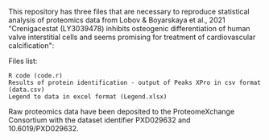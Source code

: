 This repository has three files that are necessary to reproduce statistical analysis of proteomics data from Lobov & Boyarskaya et al., 2021 "Crenigacestat (LY3039478) inhibits osteogenic differentiation of human valve interstitial cells and seems promising for treatment of cardiovascular calcification":

Files list:

    R code (code.r)
    Results of protein identification - output of Peaks XPro in csv format (data.csv)
    Legend to data in excel format (Legend.xlsx)

Raw proteomics data have been deposited to the ProteomeXchange Consortium with the dataset identifier PXD029632 and 10.6019/PXD029632.
